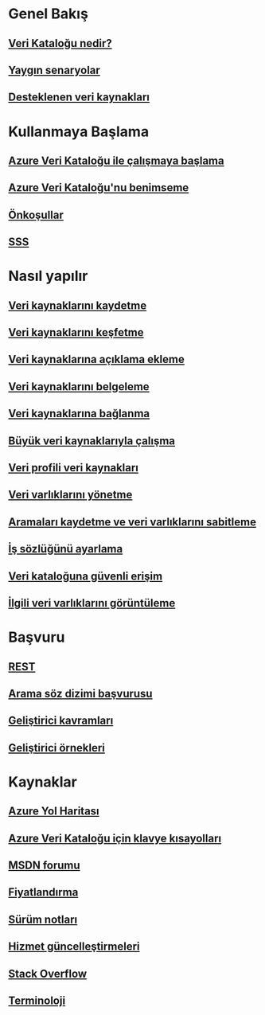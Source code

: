# Genel Bakış

## [Veri Kataloğu nedir?](data-catalog-what-is-data-catalog.md)

## [Yaygın senaryolar](data-catalog-common-scenarios.md)

## [Desteklenen veri kaynakları](data-catalog-dsr.md)


# Kullanmaya Başlama

## [Azure Veri Kataloğu ile çalışmaya başlama](data-catalog-get-started.md)

## [Azure Veri Kataloğu'nu benimseme](data-catalog-adopting-data-catalog.md)

## [Önkoşullar](data-catalog-prerequisites.md)

## [SSS](data-catalog-frequently-asked-questions.md)


# Nasıl yapılır

## [Veri kaynaklarını kaydetme](data-catalog-how-to-register.md)

## [Veri kaynaklarını keşfetme](data-catalog-how-to-discover.md)

## [Veri kaynaklarına açıklama ekleme](data-catalog-how-to-annotate.md)

## [Veri kaynaklarını belgeleme](data-catalog-how-to-documentation.md)

## [Veri kaynaklarına bağlanma](data-catalog-how-to-connect.md)

## [Büyük veri kaynaklarıyla çalışma](data-catalog-how-to-big-data.md)

## [Veri profili veri kaynakları](data-catalog-how-to-data-profile.md)

## [Veri varlıklarını yönetme](data-catalog-how-to-manage.md)

## [Aramaları kaydetme ve veri varlıklarını sabitleme](data-catalog-how-to-save-pin.md)

## [İş sözlüğünü ayarlama](data-catalog-how-to-business-glossary.md)

## [Veri kataloğuna güvenli erişim](data-catalog-how-to-secure-catalog.md)

## [İlgili veri varlıklarını görüntüleme](data-catalog-how-to-view-related-data-assets.md)
 

# Başvuru

## [REST](/rest/api/datacatalog/)

## [Arama söz dizimi başvurusu](/rest/api/datacatalog/data-catalog-search-syntax-reference)

## [Geliştirici kavramları](data-catalog-developer-concepts.md)

## [Geliştirici örnekleri](data-catalog-samples.md)


# Kaynaklar

## [Azure Yol Haritası](https://azure.microsoft.com/roadmap/)

## [Azure Veri Kataloğu için klavye kısayolları](data-catalog-keyboard-shortcuts.md)

## [MSDN forumu](https://social.msdn.microsoft.com/Forums/en-US/home?forum=azuredatacatalog)

## [Fiyatlandırma](https://azure.microsoft.com/pricing/details/data-catalog/)

## [Sürüm notları](data-catalog-whats-new.md)

## [Hizmet güncelleştirmeleri](https://azure.microsoft.com/updates/?product=data-catalog)

## [Stack Overflow](http://stackoverflow.com/questions/tagged/azure-data-catalog)

## [Terminoloji](data-catalog-terminology.md)

